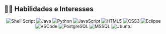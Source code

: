 <!--
<div align="center">

[![Linkedin Badge](https://img.shields.io/badge/-LinkedIn-0e76a8?style=flat-square&logo=Linkedin&logoColor=white)](https://www.linkedin.com/in/guilherme-vesco/)
[![Instagram Badge](https://img.shields.io/badge/-Instagram-e4405f?style=flat-square&logo=Instagram&logoColor=white)](https://instagram.com/glerm0/)

  
  <a href="https://github.com/anuraghazra/github-readme-stats">
    <img
      align="center"
      height="150em"
      src="https://github-readme-stats.vercel.app/api?username=gVesco&show_icons=true&theme=gotham"
    />
  </a>
 
  <a href="https://github.com/anuraghazra/github-readme-stats">
    <img
      align="center"
      height="150em"
      src="https://github-readme-stats.vercel.app/api/top-langs/?username=gVesco&layout=compact&theme=gotham"
    />
  </a>

</div>

## 🏆 Troféus GitHub

<div align="center">
  
[![trophy](https://github-profile-trophy.vercel.app/?username=gVesco&column=-1&theme=gitdimmed)](https://github.com/ryo-ma/github-profile-trophy)

</div>
-->
## 👨‍💻 Habilidades e Interesses

<div align="center">


![Shell Script](https://img.shields.io/badge/shell_script-%23121011.svg?style=for-the-badge&logo=gnu-bash&logoColor=white)
![Java](https://img.shields.io/badge/Java-ED8B00?style=for-the-badge&logo=openjdk&logoColor=white)
![Python](https://img.shields.io/badge/Python-14354C?style=for-the-badge&logo=python&logoColor=white)
![JavaScript](https://img.shields.io/badge/JavaScript-F7DF1E?style=for-the-badge&logo=javascript&logoColor=black)
![HTML5](https://img.shields.io/badge/html5-%23E34F26.svg?style=for-the-badge&logo=html5&logoColor=white)
![CSS3](https://img.shields.io/badge/css3-%231572B6.svg?style=for-the-badge&logo=css3&logoColor=white)
![Eclipse](https://img.shields.io/badge/Eclipse-2C2255?style=for-the-badge&logo=eclipse&logoColor=white)
![VSCode](https://img.shields.io/badge/Visual_Studio_Code-0078D4?style=for-the-badge&logo=visual%20studio%20code&logoColor=white)
![PostgreSQL](https://img.shields.io/badge/PostgreSQL-316192?style=for-the-badge&logo=postgresql&logoColor=white)
![MSSQL](https://img.shields.io/badge/Microsoft_SQL_Server-CC2927?style=for-the-badge&logo=microsoft-sql-server&logoColor=white)
![Ubuntu](https://img.shields.io/badge/Ubuntu-E95420?style=for-the-badge&logo=ubuntu&logoColor=white)


</div>

<!--
- 🤔 Estudante de Análise e Desenvolvimento de Sistemas;
 💙 Interesses: Java, Linux, SQL, ADVPL, Python, JavaScript e PHP. -->

